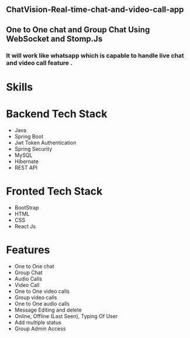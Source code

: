 ## ChatVision-Real-time-chat-and-video-call-app          
## One to One chat and Group Chat Using WebSocket and Stomp.Js  
### It will work like whatsapp which is capable to handle live chat and video call feature .
# Skills

# Backend Tech Stack

- Java
- Spring Boot
- Jwt Token Authentication
- Spring Security
- MySQL                   
- Hibernate
- REST API

# Fronted Tech Stack 

- BootStrap
- HTML
- CSS
- React Js

# Features
- One to One chat
- Group Chat
- Audio Calls 
- Video Call
- One to One video calls
- Group video calls
- One to One audio calls
- Message Editing and delete
- Online, Offline (Last Seen), Typing Of User 
- Add multiple status   
- Group Admin Access              
                             
  
